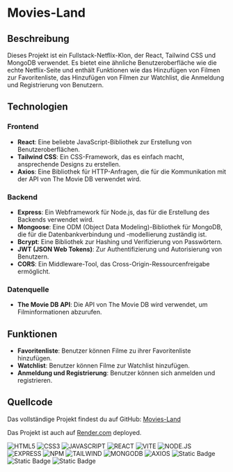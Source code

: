 # Movies-Land

## Beschreibung

Dieses Projekt ist ein Fullstack-Netflix-Klon, der React, Tailwind CSS und MongoDB verwendet. Es bietet eine ähnliche Benutzeroberfläche wie die echte Netflix-Seite und enthält Funktionen wie das Hinzufügen von Filmen zur Favoritenliste, das Hinzufügen von Filmen zur Watchlist, die Anmeldung und Registrierung von Benutzern.

## Technologien

### Frontend

- **React**: Eine beliebte JavaScript-Bibliothek zur Erstellung von Benutzeroberflächen.
- **Tailwind CSS**: Ein CSS-Framework, das es einfach macht, ansprechende Designs zu erstellen.
- **Axios**: Eine Bibliothek für HTTP-Anfragen, die für die Kommunikation mit der API von The Movie DB verwendet wird.

### Backend

- **Express**: Ein Webframework für Node.js, das für die Erstellung des Backends verwendet wird.
- **Mongoose**: Eine ODM (Object Data Modeling)-Bibliothek für MongoDB, die für die Datenbankverbindung und -modellierung zuständig ist.
- **Bcrypt**: Eine Bibliothek zur Hashing und Verifizierung von Passwörtern.
- **JWT (JSON Web Tokens)**: Zur Authentifizierung und Autorisierung von Benutzern.
- **CORS**: Ein Middleware-Tool, das Cross-Origin-Ressourcenfreigabe ermöglicht.

### Datenquelle

- **The Movie DB API**: Die API von The Movie DB wird verwendet, um Filminformationen abzurufen.

## Funktionen

- **Favoritenliste**: Benutzer können Filme zu ihrer Favoritenliste hinzufügen.
- **Watchlist**: Benutzer können Filme zur Watchlist hinzufügen.
- **Anmeldung und Registrierung**: Benutzer können sich anmelden und registrieren.

## Quellcode

Das vollständige Projekt findest du auf GitHub:
[Movies-Land](https://github.com/omaryossef/Movies-app?tab=readme-ov-file)

Das Projekt ist auch auf [Render.com](https://movie-website-api-mbdn.onrender.com/) deployed.

![HTML5](https://img.shields.io/badge/html5-%23E34F26.svg?style=for-the-badge&logo=html5&logoColor=white)
![CSS3](https://img.shields.io/badge/css3-%231572B6?style=for-the-badge&logo=css3)
![JAVASCRIPT](https://img.shields.io/badge/javascript-%23F7DF1E?style=for-the-badge&logo=javascript&logoColor=%23000000)
![REACT](https://img.shields.io/badge/react-%2361DAFB?style=for-the-badge&logo=react&logoColor=%23000000)
![VITE](https://img.shields.io/badge/vite-%23646CFF?style=for-the-badge&logo=vite&logoColor=%23ffffff)
![NODE.JS](https://img.shields.io/badge/node.js-%23339933?style=for-the-badge&logo=nodedotjs&logoColor=%23ffffff)
![EXPRESS](https://img.shields.io/badge/express-%23000000?style=for-the-badge&logo=express&logoColor=%23ffffff)
![NPM](https://img.shields.io/badge/npm-%23CB3837?style=for-the-badge&logo=npm&logoColor=%23ffffff)
![TAILWIND](https://img.shields.io/badge/tailwindcss-%2306B6D4?style=for-the-badge&logo=tailwindcss&logoColor=%23ffffff)
![MONGODB](https://img.shields.io/badge/MongoDB-%234ea94b.svg?style=for-the-badge&logo=mongodb&logoColor=white)
![AXIOS](https://img.shields.io/badge/axios-%235A29E4?style=for-the-badge&logo=axios&logoColor=%23ffffff)
![Static Badge](https://img.shields.io/badge/JSONWebTokens-%23000000?style=for-the-badge&logo=jsonwebtokens)
![Static Badge](https://img.shields.io/badge/themoviedb-%2301B4E4?style=for-the-badge&logo=themoviedatabase&logoColor=%23fff)
![Static Badge](https://img.shields.io/badge/github-%23181717?style=for-the-badge&logo=github&logoColor=%23fff)
